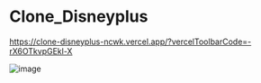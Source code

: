 # Clone_Disneyplus

https://clone-disneyplus-ncwk.vercel.app/?vercelToolbarCode=-rX6OTkvpGEkl-X

![image](https://github.com/Maikon-santoz/Clone_Disneyplus/assets/105895911/243311d8-2030-46e0-a8b5-72e30225b7df)
